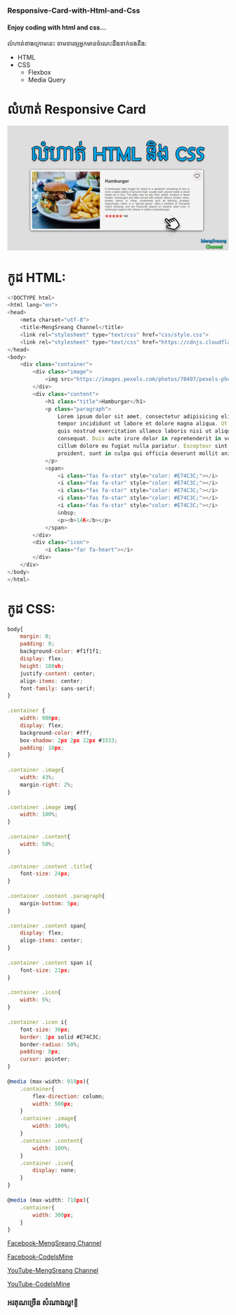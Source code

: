### Responsive-Card-with-Html-and-Css
#### Enjoy coding with html and css...

លំហាត់ខាងក្រោមនេះ ទាមទារឲ្យអ្នកមានចំណេះដឹងទាក់ទងនឹង:
- HTML
- CSS
  - Flexbox
  - Media Query
 
# លំហាត់ Responsive Card
![Thumbnail](/image/1.jpg)
# កូដ HTML:
```javascript
<!DOCTYPE html>
<html lang="en">
<head>
	<meta charset="utf-8">
	<title>MengSreang Channel</title>
	<link rel="stylesheet" type="text/css" href="css/style.css">
	<link rel="stylesheet" type="text/css" href="https://cdnjs.cloudflare.com/ajax/libs/font-awesome/5.15.1/css/all.min.css">
</head>
<body>
	<div class="container">
		<div class="image">
			<img src="https://images.pexels.com/photos/70497/pexels-photo-70497.jpeg?auto=compress&cs=tinysrgb&dpr=1&w=500" alt="hamburgar">
		</div>
		<div class="content">
			<h1 class="title">Hamburgar</h1>
			<p class="paragraph">
				Lorem ipsum dolor sit amet, consectetur adipisicing elit, sed do eiusmod
				tempor incididunt ut labore et dolore magna aliqua. Ut enim ad minim veniam,
				quis nostrud exercitation ullamco laboris nisi ut aliquip ex ea commodo
				consequat. Duis aute irure dolor in reprehenderit in voluptate velit esse
				cillum dolore eu fugiat nulla pariatur. Excepteur sint occaecat cupidatat non
				proident, sunt in culpa qui officia deserunt mollit anim id est laborum.
			</p>
			<span>
				<i class="fas fa-star" style="color: #E74C3C;"></i>
				<i class="fas fa-star" style="color: #E74C3C;"></i>
				<i class="fas fa-star" style="color: #E74C3C;"></i>
				<i class="fas fa-star" style="color: #E74C3C;"></i>
				<i class="fas fa-star" style="color: #E74C3C;"></i>
				&nbsp;
				<p><b>14K</b></p>
			</span>
		</div>
		<div class="icon">
			<i class="far fa-heart"></i>
		</div>
	</div>
</body>
</html>
```
# កូដ CSS:
```javascript
body{
	margin: 0;
	padding: 0;
	background-color: #f1f1f1;
	display: flex;
	height: 100vh;
	justify-content: center;
	align-items: center;
	font-family: sans-serif;
}

.container {
	width: 900px;
	display: flex;
	background-color: #fff;
	box-shadow: 2px 2px 22px #3333;
	padding: 10px;
}

.container .image{
	width: 43%;
	margin-right: 2%;
}

.container .image img{
	width: 100%;
}

.container .content{
	width: 50%;
}

.container .content .title{
	font-size: 24px;
}

.container .content .paragraph{
	margin-bottom: 5px;
}

.container .content span{
	display: flex;
	align-items: center;
}

.container .content span i{
	font-size: 21px;
}

.container .icon{
	width: 5%;
}

.container .icon i{
	font-size: 30px;
	border: 1px solid #E74C3C;
	border-radius: 50%;
	padding: 8px;
	cursor: pointer;
}

@media (max-width: 910px){
	.container{
		flex-direction: column;
		width: 500px;
	}
	.container .image{
		width: 100%;
	}
	.container .content{
		width: 100%;
	}
	.container .icon{
		display: none;
	}
}

@media (max-width: 710px){
	.container{
		width: 300px;
	}
}
```
[Facebook-MengSreang Channel](https://www.facebook.com/mengsreangchannel)

[Facebook-CodeIsMine](https://www.facebook.com/CodeIsMine)

[YouTube-MengSreang Channel](https://www.youtube.com/channel/UCE6UmKNi-bYNWwOBUYoT-yQ)

[YouTube-CodeIsMine](https://www.youtube.com/channel/UCBKsUkGih9kdXcrz54zNH1w)

### អរគុណច្រើន សំណាងល្អ!🙏
